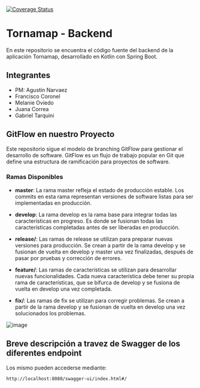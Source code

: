[![Coverage Status](https://coveralls.io/repos/github/TV3ntu/PDS-2024-backend/badge.svg?branch=master)](https://coveralls.io/github/TV3ntu/PDS-2024-backend?branch=master)

# Tornamap - Backend
En este repositorio se encuentra el código fuente del backend de la aplicación Tornamap, desarrollado en Kotlin con Spring Boot.

## Integrantes
- PM: Agustín Narvaez
- Francisco Coronel
- Melanie Oviedo
- Juana Correa
- Gabriel Tarquini

## GitFlow en nuestro Proyecto

Este repositorio sigue el modelo de branching GitFlow para gestionar el desarrollo de software. GitFlow es un flujo de trabajo popular en Git que define una estructura de ramificación para proyectos de software.

### Ramas Disponibles

- **master**: La rama master refleja el estado de producción estable. Los commits en esta rama representan versiones de software listas para ser implementadas en producción.

- **develop**: La rama develop es la rama base para integrar todas las características en progreso. Es donde se fusionan todas las características completadas antes de ser liberadas en producción.

- **release/**: Las ramas de release se utilizan para preparar nuevas versiones para producción. Se crean a partir de la rama develop y se fusionan de vuelta en develop y master una vez finalizadas, después de pasar por pruebas y corrección de errores.

- **feature/**: Las ramas de características se utilizan para desarrollar nuevas funcionalidades. Cada nueva característica debe tener su propia rama de características, que se bifurca de develop y se fusiona de vuelta en develop una vez completada.

- **fix/**: Las ramas de fix se utilizan para corregir problemas. Se crean a partir de la rama develop y se fusionan de vuelta en develop una vez solucionados los problemas.

![image](https://github.com/TV3ntu/PDS-2024-frontend/assets/75498776/b7c98055-ef38-4276-860a-bd74b1728bd9)

## Breve descripción a travez de Swagger de los diferentes endpoint
Los mismo pueden accederse mediante:
```
http://localhost:8080/swagger-ui/index.html#/
```
